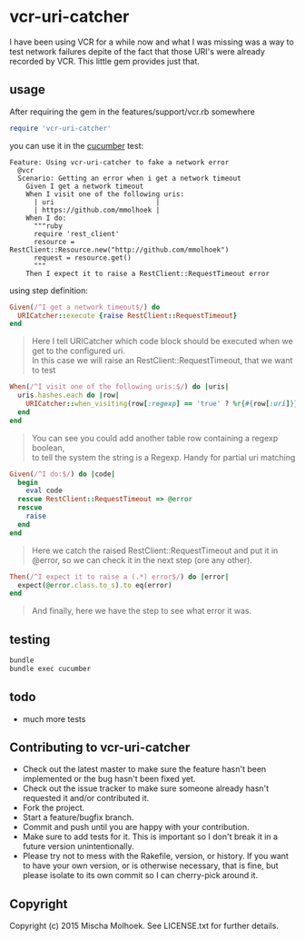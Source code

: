 # vcr-uri-catcher

I have been using VCR for a while now and what I was missing was a way to test network failures depite of the fact that those URI's were already recorded by VCR.
This little gem provides just that.

## usage

After requiring the gem in the features/support/vcr.rb somewhere

```ruby
require 'vcr-uri-catcher'
```

you can use it in the [cucumber](https://cukes.info/) test:

```cucumber
Feature: Using vcr-uri-catcher to fake a network error
  @vcr
  Scenario: Getting an error when i get a network timeout
    Given I get a network timeout
    When I visit one of the following uris:
      | uri                         |
      | https://github.com/mmolhoek |
    When I do:
      """ruby
      require 'rest_client'
      resource = RestClient::Resource.new("http://github.com/mmolhoek")
      request = resource.get()
      """
    Then I expect it to raise a RestClient::RequestTimeout error
```

using step definition:

```ruby
Given(/^I get a network timeout$/) do
  URICatcher::execute {raise RestClient::RequestTimeout}
end
```
> Here I tell URICatcher which code block should be executed when we get to the configured uri.<br/>
> In this case we will raise an RestClient::RequestTimeout, that we want to test 

```ruby
When(/^I visit one of the following uris:$/) do |uris|
  uris.hashes.each do |row|
    URICatcher::when_visiting(row[:regexp] == 'true' ? %r{#{row[:uri]}} : row[:uri])
  end
end
```
> You can see you could add another table row containing a regexp boolean,<br/>
> to tell the system the string is a Regexp. Handy for partial uri matching

```ruby
Given(/^I do:$/) do |code|
  begin
    eval code
  rescue RestClient::RequestTimeout => @error
  rescue
    raise
  end
end
```
> Here we catch the raised RestClient::RequestTimeout and put it in @error, so we can check it in the next step (ore any other).

```ruby
Then(/^I expect it to raise a (.*) error$/) do |error|
  expect(@error.class.to_s).to eq(error)
end
```
> And finally, here we have the step to see what error it was.


## testing

```bash
bundle
bundle exec cucumber
```

## todo

* much more tests

## Contributing to vcr-uri-catcher
 
* Check out the latest master to make sure the feature hasn't been implemented or the bug hasn't been fixed yet.
* Check out the issue tracker to make sure someone already hasn't requested it and/or contributed it.
* Fork the project.
* Start a feature/bugfix branch.
* Commit and push until you are happy with your contribution.
* Make sure to add tests for it. This is important so I don't break it in a future version unintentionally.
* Please try not to mess with the Rakefile, version, or history. If you want to have your own version, or is otherwise necessary, that is fine, but please isolate to its own commit so I can cherry-pick around it.

## Copyright

Copyright (c) 2015 Mischa Molhoek. See LICENSE.txt for further details.
